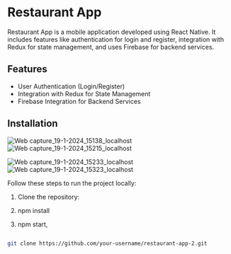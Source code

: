 # Restaurant App

Restaurant App is a mobile application developed using React Native. It includes features like authentication for login and register, integration with Redux for state management, and uses Firebase for backend services.

## Features

- User Authentication (Login/Register)
- Integration with Redux for State Management
- Firebase Integration for Backend Services

## Installation

![Web capture_19-1-2024_15138_localhost](https://github.com/Clarence289/Restaurant-app-2/assets/81553212/70584b14-de3f-411a-bcb4-011510efacb8)        ![Web capture_19-1-2024_15215_localhost](https://github.com/Clarence289/Restaurant-app-2/assets/81553212/b9c1b0b4-2e71-4fda-8365-8c7e17061acd)






![Web capture_19-1-2024_15233_localhost](https://github.com/Clarence289/Restaurant-app-2/assets/81553212/84f27cac-4df0-496a-a7fa-fd180ef6c700)        ![Web capture_19-1-2024_15323_localhost](https://github.com/Clarence289/Restaurant-app-2/assets/81553212/7b52dc0a-ec0b-41cf-bfeb-bfe3ebbc1155)

Follow these steps to run the project locally:

1. Clone the repository:
   
2. npm install

3. npm start,

```bash

git clone https://github.com/your-username/restaurant-app-2.git
